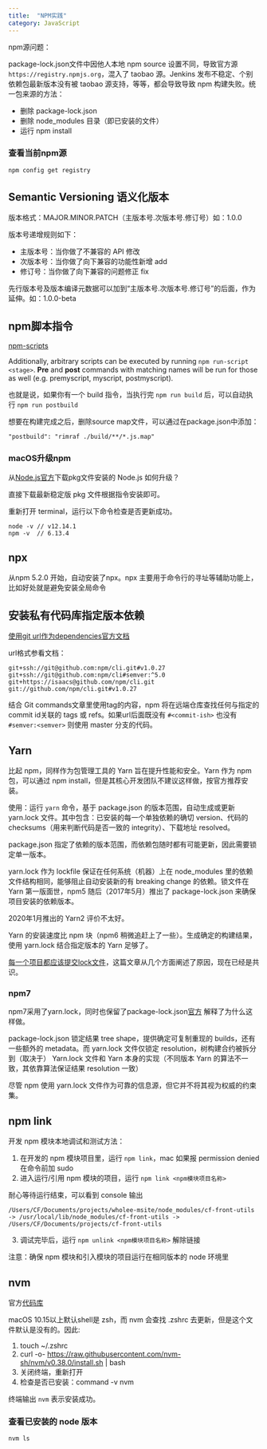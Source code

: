 ```yaml
---
title:  "NPM实践"
category: JavaScript
---
```

npm源问题：

package-lock.json文件中因他人本地 npm source 设置不同，导致官方源 `https://registry.npmjs.org`，混入了 taobao 源。Jenkins 发布不稳定、个别依赖包最新版本没有被 taobao 源支持，等等，都会导致导致 npm 构建失败。统一包来源的方法：
- 删除 package-lock.json
- 删除 node_modules 目录（即已安装的文件）
- 运行 npm install

### 查看当前npm源

```bash
npm config get registry
```

<!--more-->

## Semantic Versioning 语义化版本

版本格式：MAJOR.MINOR.PATCH（主版本号.次版本号.修订号）如：1.0.0

版本号递增规则如下：

+ 主版本号：当你做了不兼容的 API 修改
+ 次版本号：当你做了向下兼容的功能性新增 add
+ 修订号：当你做了向下兼容的问题修正 fix

先行版本号及版本编译元数据可以加到“主版本号.次版本号.修订号”的后面，作为延伸。如：1.0.0-beta

## npm脚本指令

[npm-scripts](https://docs.npmjs.com/misc/scripts)

Additionally, arbitrary scripts can be executed by running `npm run-script <stage>`. **Pre** and **post** commands with matching names will be run for those as well (e.g. premyscript, myscript, postmyscript).

也就是说，如果你有一个 build 指令，当执行完 `npm run build` 后，可以自动执行 `npm run postbuild`

想要在构建完成之后，删除source map文件，可以通过在package.json中添加：

    "postbuild": "rimraf ./build/**/*.js.map"

### macOS升级npm

从[Node.js官方](https://nodejs.org/zh-cn/)下载pkg文件安装的 Node.js 如何升级？

直接下载最新稳定版 pkg 文件根据指令安装即可。

重新打开 terminal，运行以下命令检查是否更新成功。

    node -v // v12.14.1
    npm -v  // 6.13.4

## npx

从npm 5.2.0 开始，自动安装了npx。npx 主要用于命令行的寻址等辅助功能上，比如好处就是避免安装全局命令

## 安装私有代码库指定版本依赖

[使用git url作为dependencies官方文档](https://docs.npmjs.com/files/package.json#git-urls-as-dependencies)

url格式参看文档：

    git+ssh://git@github.com:npm/cli.git#v1.0.27
    git+ssh://git@github.com:npm/cli#semver:^5.0
    git+https://isaacs@github.com/npm/cli.git
    git://github.com/npm/cli.git#v1.0.27

结合 Git commands文章里使用tag的内容，npm 将在远端仓库查找任何与指定的commit id关联的 tags 或 refs。如果url后面既没有 `#<commit-ish>` 也没有 `#semver:<semver>` 则使用 master 分支的代码。

## Yarn

比起 npm，同样作为包管理工具的 Yarn 旨在提升性能和安全。Yarn 作为 npm 包，可以通过 npm install，但是其核心开发团队不建议这样做，按官方推荐安装。

使用：运行 `yarn` 命令，基于 package.json 的版本范围，自动生成或更新 yarn.lock 文件。其中包含：已安装的每一个单独依赖的确切 version、代码的checksums（用来判断代码是否一致的 integrity）、下载地址 resolved。

package.json 指定了依赖的版本范围，而依赖包随时都有可能更新，因此需要锁定单一版本。

yarn.lock 作为 lockfile 保证在任何系统（机器）上在 node_modules 里的依赖文件结构相同，能够阻止自动安装新的有 breaking change 的依赖。锁文件在 Yarn 第一版面世，npm5 随后（2017年5月）推出了 package-lock.json 来确保项目安装的依赖版本。

2020年1月推出的 Yarn2 评价不太好。

Yarn 的安装速度比 npm 块（npm6 稍微追赶上了一些）。生成确定的构建结果，使用 yarn.lock 结合指定版本的 Yarn 足够了。

[每一个项目都应该提交lock文件](https://classic.yarnpkg.com/blog/2016/11/24/lockfiles-for-all/)，这篇文章从几个方面阐述了原因，现在已经是共识。

### npm7

npm7采用了yarn.lock，同时也保留了package-lock.json[官方](https://blog.npmjs.org/post/621733939456933888/npm-v7-series-why-keep-package-lockjson) 解释了为什么这样做。

package-lock.json 锁定结果 tree shape，提供确定可复制重现的 builds，还有一些额外的 metadata。而 yarn.lock 文件仅锁定 resolution，树构建合约被拆分到（取决于） Yarn.lock 文件和 Yarn 本身的实现（不同版本 Yarn 的算法不一致，其依靠算法保证结果 resolution 一致）

尽管 npm 使用 yarn.lock 文件作为可靠的信息源，但它并不将其视为权威的约束集。

## npm link

开发 npm 模块本地调试和测试方法：

1. 在开发的 npm 模块项目里，运行 `npm link`，mac 如果报 permission denied 在命令前加 sudo
2. 进入运行/引用 npm 模块的项目，运行 `npm link <npm模块项目名称>`

耐心等待运行结束，可以看到 console 输出

	/Users/CF/Documents/projects/wholee-msite/node_modules/cf-front-utils -> /usr/local/lib/node_modules/cf-front-utils -> /Users/CF/Documents/projects/cf-front-utils

3. 调试完毕后，运行 `npm unlink <npm模块项目名称>` 解除链接

注意：确保 npm 模块和引入模块的项目运行在相同版本的 node 环境里

## nvm

官方[代码库](https://github.com/nvm-sh/nvm)

macOS 10.15以上默认shell是 zsh，而 nvm 会查找 .zshrc 去更新，但是这个文件默认是没有的。因此:

1. touch ~/.zshrc
2. curl -o- https://raw.githubusercontent.com/nvm-sh/nvm/v0.38.0/install.sh | bash
3. 关闭终端，重新打开
4. 检查是否已安装：command -v nvm

终端输出 `nvm` 表示安装成功。

### 查看已安装的 node 版本

    nvm ls
